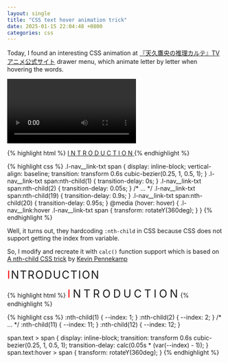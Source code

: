 ```yaml
---
layout: single
title: "CSS text hover animation trick"
date: 2025-01-15 22:04:48 +0800
categories: css
---
```

Today, I found an interesting CSS animation at [『天久鷹央の推理カルテ』TVアニメ公式サイト][atdk-a] drawer menu, which animate letter by letter when hovering the words.

<video src="/assets/video/2025-01-15-css-text-hover-animation-trick.mp4" autoplay loop controls></video>

{% highlight html %}
<a href="#introduction" class="l-nav__link">
  <span class="l-nav__link-txt">
    <span class="u-color-red">I</span>
    <span>N</span>
    <span>T</span>
    <span>R</span>
    <span>O</span>
    <span>D</span>
    <span>U</span>
    <span>C</span>
    <span>T</span>
    <span>I</span>
    <span>O</span>
    <span>N</span>
  </span>
</a>
{% endhighlight %}

{% highlight css %}
.l-nav__link-txt span {
  display: inline-block;
  vertical-align: baseline;
  transition: transform 0.6s cubic-bezier(0.25, 1, 0.5, 1);
}
.l-nav__link-txt span:nth-child(1) {
  transition-delay: 0s;
}
.l-nav__link-txt span:nth-child(2) {
  transition-delay: 0.05s;
}
/* ... */
.l-nav__link-txt span:nth-child(19) {
  transition-delay: 0.9s;
}
.l-nav__link-txt span:nth-child(20) {
  transition-delay: 0.95s;
}
@media (hover: hover) {
  .l-nav__link:hover .l-nav__link-txt span {
    transform: rotateY(360deg);
  }
}
{% endhighlight %}

Well, it turns out, they hardcoding `:nth-child` in CSS because CSS does not support getting the index from variable.

So, I modify and recreate it with `calc()` function support which is based on [A nth-child CSS trick][a-nth-child-css-trick] by [Kevin Pennekamp][kevin-pennekamp]

<style type="text/css">
:nth-child(1) {
    --index: 1;
}
:nth-child(2) {
    --index: 2;
}
:nth-child(3) {
    --index: 3;
}
:nth-child(4) {
    --index: 4;
}
:nth-child(5) {
    --index: 5;
}
:nth-child(6) {
    --index: 6;
}
:nth-child(7) {
    --index: 7;
}
:nth-child(8) {
    --index: 8;
}
:nth-child(9) {
    --index: 9;
}
:nth-child(10) {
    --index: 10;
}
:nth-child(11) {
    --index: 11;
}
:nth-child(12) {
    --index: 12;
}

span.text > span:nth-child(1) {
    color: red;
}
span.text > span {
    font-size: 25px;
    letter-spacing: 0.12rem;
    display: inline-block;
    transition: transform 0.6s cubic-bezier(0.25, 1, 0.5, 1);
    transition-delay: calc(0.05s * (var(--index) - 1));
}
span.text:hover > span {
    transform: rotateY(360deg);
}

</style>
<span class="text"><span>I</span><span>N</span><span>T</span><span>R</span><span>O</span><span>D</span><span>U</span><span>C</span><span>T</span><span>I</span><span>O</span><span>N</span></span>

{% highlight html %}
<span class="text">
  <span>I</span>
  <span>N</span>
  <span>T</span>
  <span>R</span>
  <span>O</span>
  <span>D</span>
  <span>U</span>
  <span>C</span>
  <span>T</span>
  <span>I</span>
  <span>O</span>
  <span>N</span>
</span>
{% endhighlight %}

{% highlight css %}
:nth-child(1) {
    --index: 1;
}
:nth-child(2) {
    --index: 2;
}
/* ... */
:nth-child(11) {
    --index: 11;
}
:nth-child(12) {
    --index: 12;
}

span.text > span {
    display: inline-block;
    transition: transform 0.6s cubic-bezier(0.25, 1, 0.5, 1);
    transition-delay: calc(0.05s * (var(--index) - 1));
}
span.text:hover > span {
    transform: rotateY(360deg);
}
{% endhighlight %}

[atdk-a]:                https://atdk-a.com/
[a-nth-child-css-trick]: https://crinkles.dev/writing/a-nth-child-css-trick/
[kevin-pennekamp]:       https://github.com/vycke
